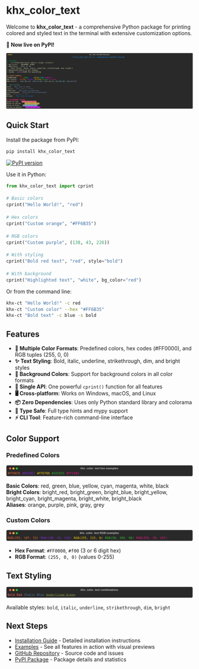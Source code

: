 # khx_color_text

Welcome to **khx_color_text** - a comprehensive Python package for printing colored and styled text in the terminal with extensive customization options.

**🎉 Now live on PyPI!** 

![Main Showcase](assets/main_showcase.svg)

## Quick Start

Install the package from PyPI:

```bash
pip install khx_color_text
```

[![PyPI version](https://badge.fury.io/py/khx-color-text.svg)](https://pypi.org/project/khx-color-text/)

Use it in Python:

```python
from khx_color_text import cprint

# Basic colors
cprint("Hello World!", "red")

# Hex colors
cprint("Custom orange", "#FF6B35")

# RGB colors
cprint("Custom purple", (138, 43, 226))

# With styling
cprint("Bold red text", "red", style="bold")

# With background
cprint("Highlighted text", "white", bg_color="red")
```

Or from the command line:

```bash
khx-ct "Hello World!" -c red
khx-ct "Custom color" --hex "#FF6B35"
khx-ct "Bold text" -c blue -s bold
```

## Features

- **🎨 Multiple Color Formats**: Predefined colors, hex codes (#FF0000), and RGB tuples (255, 0, 0)
- **✨ Text Styling**: Bold, italic, underline, strikethrough, dim, and bright styles
- **🌈 Background Colors**: Support for background colors in all color formats
- **🔧 Single API**: One powerful `cprint()` function for all features
- **🖥️ Cross-platform**: Works on Windows, macOS, and Linux
- **📦 Zero Dependencies**: Uses only Python standard library and colorama
- **🎯 Type Safe**: Full type hints and mypy support
- **⚡ CLI Tool**: Feature-rich command-line interface

## Color Support

### Predefined Colors
![Hex Examples](assets/hex_examples.svg)

**Basic Colors**: red, green, blue, yellow, cyan, magenta, white, black  
**Bright Colors**: bright_red, bright_green, bright_blue, bright_yellow, bright_cyan, bright_magenta, bright_white, bright_black  
**Aliases**: orange, purple, pink, gray, grey

### Custom Colors
![RGB Examples](assets/rgb_examples.svg)

- **Hex Format**: `#FF0000`, `#f00` (3 or 6 digit hex)
- **RGB Format**: `(255, 0, 0)` (values 0-255)

## Text Styling

![Style Combinations](assets/combinations.svg)

Available styles: `bold`, `italic`, `underline`, `strikethrough`, `dim`, `bright`

## Next Steps

- [Installation Guide](installation.md) - Detailed installation instructions
- [Examples](examples.md) - See all features in action with visual previews
- [GitHub Repository](https://github.com/Khader-X/khx_color_text) - Source code and issues
- [PyPI Package](https://pypi.org/project/khx-color-text/) - Package details and statistics